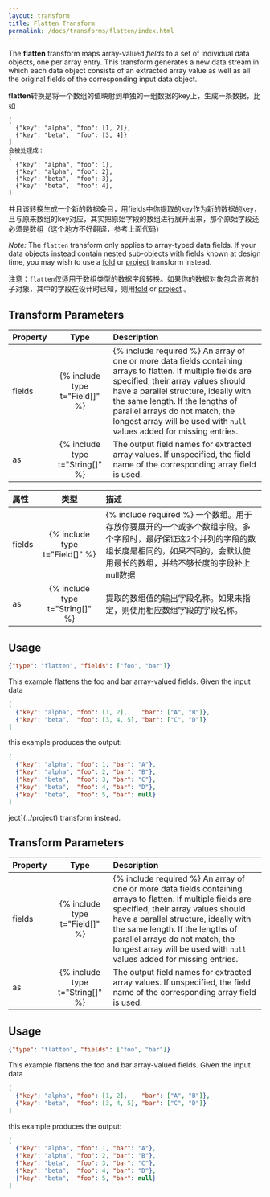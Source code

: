 ```yaml
---
layout: transform
title: Flatten Transform
permalink: /docs/transforms/flatten/index.html
---
```


The **flatten** transform maps array-valued _fields_ to a set of individual data objects, one per array entry. This transform generates a new data stream in which each data object consists of an extracted array value as well as all the original fields of the corresponding input data object.

**flatten**转换是将一个数组的值映射到单独的一组数据的key上，生成一条数据，比如

```
[
  {"key": "alpha", "foo": [1, 2]},
  {"key": "beta",  "foo": [3, 4]}
]
会被处理成：
[
  {"key": "alpha", "foo": 1},
  {"key": "alpha", "foo": 2},
  {"key": "beta",  "foo": 3},
  {"key": "beta",  "foo": 4},
]
```
并且该转换生成一个新的数据条目，用fields中你提取的key作为新的数据的key，且与原来数组的key对应，其实把原始字段的数组进行展开出来，那个原始字段还必须是数组（这个地方不好翻译，参考上面代码）

_Note:_ The `flatten` transform only applies to array-typed data fields. If your data objects instead contain nested sub-objects with fields known at design time, you may wish to use a [fold](../fold) or [project](../project) transform instead.

注意：`flatten`仅适用于数组类型的数据字段转换。如果你的数据对象包含嵌套的子对象，其中的字段在设计时已知，则用[fold](../fold) or [project](../project) 。

## Transform Parameters

| Property            | Type                            | Description   |
| :------------------ | :-----------------------------: | :------------ |
| fields              | {% include type t="Field[]" %}  | {% include required %} An array of one or more data fields containing arrays to flatten. If multiple fields are specified, their array values should have a parallel structure, ideally with the same length. If the lengths of parallel arrays do not match, the longest array will be used with `null` values added for missing entries.|
| as                  | {% include type t="String[]" %} | The output field names for extracted array values. If unspecified, the field name of the corresponding array field is used.|

| 属性            | 类型                            | 描述   |
| :------------------ | :-----------------------------: | :------------ |
| fields              | {% include type t="Field[]" %}  | {% include required %} 一个数组。用于存放你要展开的一个或多个数组字段。多个字段时，最好保证这2个并列的字段的数组长度是相同的，如果不同的，会默认使用最长的数组，并给不够长度的字段补上null数据|
| as                  | {% include type t="String[]" %} | 提取的数组值的输出字段名称。如果未指定，则使用相应数组字段的字段名称。|


## Usage

```json
{"type": "flatten", "fields": ["foo", "bar"]}
```

This example flattens the foo and bar array-valued fields. Given the input data

```json
[
  {"key": "alpha", "foo": [1, 2],    "bar": ["A", "B"]},
  {"key": "beta",  "foo": [3, 4, 5], "bar": ["C", "D"]}
]
```

this example produces the output:

```json
[
  {"key": "alpha", "foo": 1, "bar": "A"},
  {"key": "alpha", "foo": 2, "bar": "B"},
  {"key": "beta",  "foo": 3, "bar": "C"},
  {"key": "beta",  "foo": 4, "bar": "D"},
  {"key": "beta",  "foo": 5, "bar": null}
]
```




ject](../project) transform instead.


## Transform Parameters

| Property            | Type                            | Description   |
| :------------------ | :-----------------------------: | :------------ |
| fields              | {% include type t="Field[]" %}  | {% include required %} An array of one or more data fields containing arrays to flatten. If multiple fields are specified, their array values should have a parallel structure, ideally with the same length. If the lengths of parallel arrays do not match, the longest array will be used with `null` values added for missing entries.|
| as                  | {% include type t="String[]" %} | The output field names for extracted array values. If unspecified, the field name of the corresponding array field is used.|

## Usage

```json
{"type": "flatten", "fields": ["foo", "bar"]}
```

This example flattens the foo and bar array-valued fields. Given the input data

```json
[
  {"key": "alpha", "foo": [1, 2],    "bar": ["A", "B"]},
  {"key": "beta",  "foo": [3, 4, 5], "bar": ["C", "D"]}
]
```

this example produces the output:

```json
[
  {"key": "alpha", "foo": 1, "bar": "A"},
  {"key": "alpha", "foo": 2, "bar": "B"},
  {"key": "beta",  "foo": 3, "bar": "C"},
  {"key": "beta",  "foo": 4, "bar": "D"},
  {"key": "beta",  "foo": 5, "bar": null}
]
```
